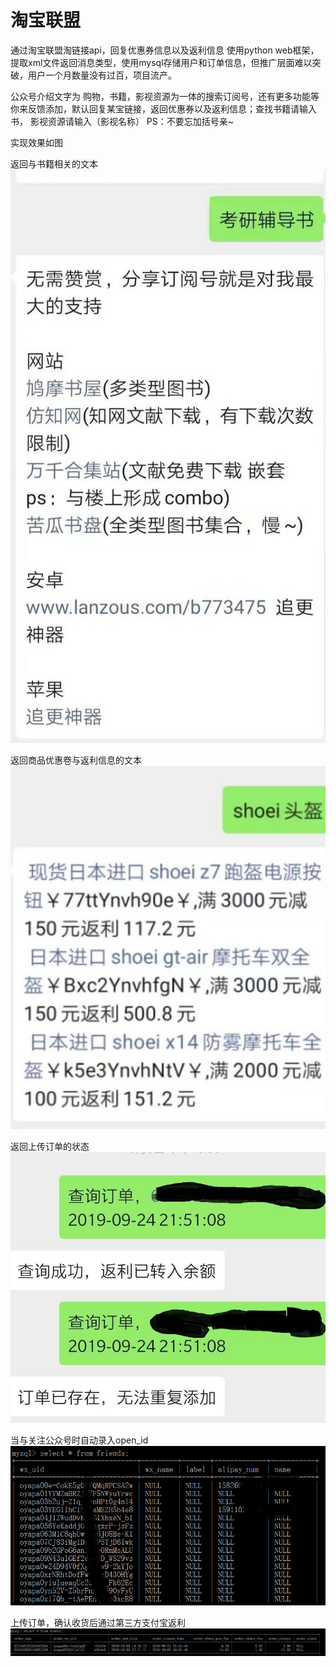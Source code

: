 # 淘宝联盟
通过淘宝联盟淘链接api，回复优惠券信息以及返利信息
使用python web框架，提取xml文件返回消息类型，使用mysql存储用户和订单信息，但推广层面难以突破，用户一个月数量没有过百，项目流产。

公众号介绍文字为
购物，书籍，影视资源为一体的搜索订阅号，还有更多功能等你来反馈添加，默认回复某宝链接，返回优惠券以及返利信息；查找书籍请输入书， 影视资源请输入（影视名称） PS：不要忘加括号亲~

实现效果如图

返回与书籍相关的文本
![Image text](https://github.com/Fzkin/-/blob/master/img-folder/%E5%BE%AE%E4%BF%A1%E5%9B%BE%E7%89%87_20191020155848.jpg)

返回商品优惠卷与返利信息的文本
![Image text](https://github.com/Fzkin/-/blob/master/img-folder/%E5%BE%AE%E4%BF%A1%E5%9B%BE%E7%89%87_20191020155814.jpg)

返回上传订单的状态
![Image text](https://github.com/Fzkin/-/blob/master/img-folder/%E5%BE%AE%E4%BF%A1%E5%9B%BE%E7%89%87_20191020155857.jpg)

当与关注公众号时自动录入open_id
![Image text](https://github.com/Fzkin/-/blob/master/img-folder/%E5%BE%AE%E4%BF%A1%E5%9B%BE%E7%89%87_20191020202650.png)

上传订单，确认收货后通过第三方支付宝返利
![Image text](https://github.com/Fzkin/-/blob/master/img-folder/%E5%BE%AE%E4%BF%A1%E5%9B%BE%E7%89%87_20191020202701.png)

